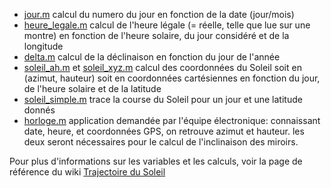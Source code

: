 - [jour.m](https://github.com/ooriane/solarcal_matlab/blob/master/position%20du%20soleil/jour.m) calcul du numero du jour en fonction de la date (jour/mois)  
- [heure_legale.m](https://github.com/ooriane/solarcal_matlab/blob/master/position%20du%20soleil/heure_legale.m) calcul de l'heure légale (= réelle, telle que lue sur une montre) en fonction de l'heure solaire, du jour considéré et de la longitude  
- [delta.m](https://github.com/ooriane/solarcal_matlab/blob/master/position%20du%20soleil/delta.m) calcul de la déclinaison en fonction du jour de l'année
- [soleil_ah.m](https://github.com/ooriane/solarcal_matlab/blob/master/position%20du%20soleil/soleil_ah.m) et [soleil_xyz.m](https://github.com/ooriane/solarcal_matlab/blob/master/position%20du%20soleil/soleil_xyz.m) calcul des coordonnées du Soleil soit en (azimut, hauteur) soit en coordonnées cartésiennes en fonction du jour, de l'heure solaire et de la latitude  
- [soleil_simple.m](https://github.com/ooriane/solarcal_matlab/blob/master/position%20du%20soleil/soleil_simple.m) trace la course du Soleil pour un jour et une latitude donnés 
- [horloge.m]() application demandée par l'équipe électronique: connaissant date, heure, et coordonnées GPS, on retrouve azimut et hauteur. les deux seront nécessaires pour le calcul de l'inclinaison des miroirs.

Pour plus d'informations sur les variables et les calculs, voir la page de référence du wiki [Trajectoire du Soleil](http://wiki.osefrance.org/doku.php?id=wiki:trajectoire_du_soleil)
